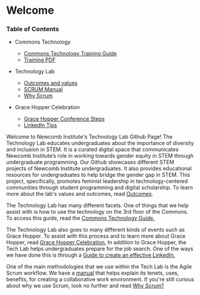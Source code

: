 # Welcome

### Table of Contents

- Commons Technology
    - [Commons Technology Training Guide](https://github.com/newcombtech/Technology-Lab/blob/main/Commons%20Technology/Commons-Technology.md)
    - [Training PDF](https://github.com/newcombtech/Technology-Lab/blob/main/Commons%20Technology/TRAINING.pdf)

- Technology Lab
    - [Outcomes and values](https://github.com/newcombtech/Technology-Lab/blob/main/Technology%20Lab/Outcomes_and_values.md)
    - [SCRUM Manual](https://github.com/newcombtech/Technology-Lab/blob/main/Technology%20Lab/SCRUM%20Manual.pdf)
    - [Why Scrum](https://github.com/newcombtech/Technology-Lab/blob/main/Technology%20Lab/Why%20Scrum.pdf)

- Grace Hopper Celebration
    - [Grace Hopper Conference Steps](https://github.com/newcombtech/Technology-Lab/blob/main/Grace%20Hopper%20Celebration/GraceHopperConferenceSteps.md)
    - [LinkedIn Tips](https://github.com/newcombtech/Technology-Lab/blob/main/Grace%20Hopper%20Celebration/LinkedIn-Tips)

Welcome to Newcomb Institute's Technology Lab Github Page! The Technology Lab educates undergraduates about the importance of diversity and inclusion in STEM. 
It is a curated digital space that communicates Newcomb Institute’s role in working towards gender equity in STEM through undergraduate programming. 
Our Github showcases different STEM projects of Newcomb Institute undergraduates. It also provides educational resources for undergraduates to help bridge 
the gender gap in STEM. This project, specifically, promotes feminist leadership in technology-centered communities through student programming and digital 
scholarship. To learn more about the lab's values and outcomes, read [Outcomes](https://github.com/newcombtech/Technology-Lab/blob/main/Technology%20Lab/Outcomes_and_values.md).

The Technology Lab has many different facets. One of things that we help assist with is how to use the technology on the 3rd floor of the Commons. To access this guide, read the [Commons Technology Guide.](https://github.com/newcombtech/Tech-Lab/blob/main/Commons%20Technology/Commons-Technology.md)

The Technology Lab also goes to many different kinds of events such as Grace Hopper. To assist with this process and to learn more about Grace Hopper, read [Grace Hopper Celebration.](https://github.com/newcombtech/Technology-Lab/blob/main/Grace%20Hopper%20Celebration/GraceHopperConferenceSteps.md)
In addition to Grace Hopper, the Tech Lab helps undergraduates prepare for the job search. One of the ways we have done this is through a [Guide to create an effective LinkedIn.](https://github.com/newcombtech/Technology-Lab/blob/main/Grace%20Hopper%20Celebration/LinkedIn-Tips)

One of the main methodologies that we use within the Tech Lab is the Agile Scrum workflow. We have a [manual](https://github.com/newcombtech/Technology-Lab/blob/main/Technology%20Lab/SCRUM%20Manual.pdf) that helps explain its tenets, uses, benefits, for creating a collaborative work environment.
If you're still curious about why we use Scrum, look no further and read [Why Scrum?](https://github.com/newcombtech/Technology-Lab/blob/main/Technology%20Lab/Why%20Scrum.pdf)
